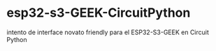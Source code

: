 # esp32-s3-GEEK-CircuitPython
intento de interface novato friendly para el ESP32-S3-GEEK en Circuit Python
